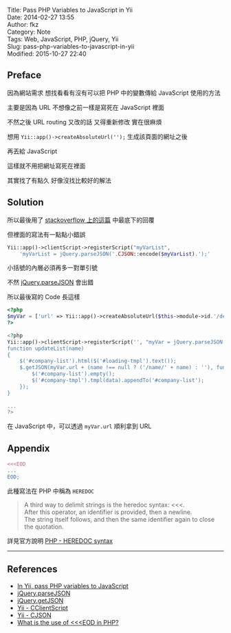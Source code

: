 Title: Pass PHP Variables to JavaScript in Yii  
Date: 2014-02-27 13:55  
Author: fkz  
Category: Note  
Tags: Web, JavaScript, PHP, jQuery, Yii  
Slug: pass-php-variables-to-javascript-in-yii  
Modified: 2015-10-27 22:40  
  
  
## Preface  
  
因為網站需求 想找看看有沒有可以把 PHP 中的變數傳給 JavaScript 使用的方法  
  
主要是因為 URL 不想像之前一樣是寫死在 JavaScript 裡面  
  
不然之後 URL routing 又改的話 又得重新修改 實在很麻煩  
  
想用 `Yii::app()->createAbsoluteUrl('');` 生成該頁面的網址之後  
  
再丟給 JavaScript  
  
這樣就不用把網址寫死在裡面  
  
其實找了有點久 好像沒找比較好的解法  
  
  
## Solution  
  
所以最後用了 [stackoverflow 上的這篇](http://stackoverflow.com/questions/8912548/in-yii-pass-php-variables-to-javascript) 中最底下的回覆  
  
但裡面的寫法有一點點小錯誤  
  
```php  
Yii::app()->clientScript->registerScript("myVarList",  
    'myVarList = jQuery.parseJSON('.CJSON::encode($myVarList).');'  
```  
  
小括號的內層必須再多一對單引號  
  
不然 [jQuery.parseJSON](https://api.jquery.com/jQuery.parseJSON/) 會出錯  
  
所以最後寫的 Code 長這樣  
  
```php  
<?php  
$myVar = ['url' => Yii::app()->createAbsoluteUrl($this->module->id.'/default/list/json/1')];  
?>  
  
<?php  
Yii::app()->clientScript->registerScript('', "myVar = jQuery.parseJSON('".CJSON::encode($myVar)."');\n" . <<<EOD  
function updateList(name)  
{  
    $('#company-list').html($('#loading-tmpl').text());  
    $.getJSON(myVar.url + (name !== null ? ('/name/' + name) : ''), function (data) {  
        $('#company-list').empty();  
        $('#company-tmpl').tmpl(data).appendTo('#company-list');  
    });  
}  
  
...  
?>  
```  
  
在 JavaScript 中，可以透過 `myVar.url` 順利拿到 URL  
  
## Appendix  
  
```php  
<<<EOD  
...  
EOD;  
```  
  
此種寫法在 PHP 中稱為 `HEREDOC`  
  
> A third way to delimit strings is the heredoc syntax: <<<.  
> After this operator, an identifier is provided, then a newline.  
> The string itself follows, and then the same identifier again to close the quotation.  
  
詳見官方說明 [PHP - HEREDOC syntax](http://www.php.net/manual/en/language.types.string.php#language.types.string.syntax.heredoc)  
  
---  
  
## References  
  
+ [In Yii, pass PHP variables to JavaScript](http://stackoverflow.com/questions/8912548/in-yii-pass-php-variables-to-javascript "In Yii, pass PHP variables to JavaScript")  
+ [jQuery.parseJSON](https://api.jquery.com/jQuery.parseJSON/)  
+ [jQuery.getJSON](http://api.jquery.com/jquery.getjson/)  
+ [Yii - CClientScript ](http://www.yiiframework.com/doc/api/1.1/CClientScript#registerScript-detail)  
+ [Yii - CJSON](http://www.yiiframework.com/doc/api/1.1/CJSON#encode-detail)  
+ [What is the use of <<<EOD in PHP?](http://stackoverflow.com/questions/6924193/what-is-the-use-of-eod-in-php)  
